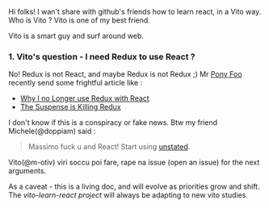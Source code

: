 Hi folks!
I wan't share with github's friends how to learn react, in a Vito way.
Who is Vito ? Vito is one of my best friend.

Vito is a smart guy and surf around web.

### 1. Vito's question - I need Redux to use React ?

No! Redux is not React, and maybe Redux is not Redux ;) Mr [Pony Foo](https://ponyfoo.com/) recently send some frightful article like :

- [Why I no Longer use Redux with React](https://www.youtube.com/watch?v=pUlwhe-kmog&utm_source=ponyfoo+weekly&utm_medium=email&utm_campaign=137)
- [The Suspense is Killing Redux](https://medium.com/@ryanflorence/the-suspense-is-killing-redux-e888f9692430)

I don't know if this is a conspiracy or fake news. Btw my friend Michele(@doppiam) said :

> Massimo fuck u and React! Start using [unstated](https://github.com/jamiebuilds/unstated).

Vito(@m-otiv) viri soccu poi fare, rape na issue (open an issue) for the next arguments.

As a caveat - this is a living doc, and will evolve as priorities grow and shift. The *vito-learn-react project* will always be adapting to new vito studies.

